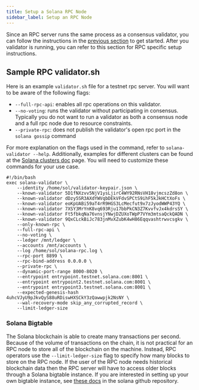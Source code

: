 ```yaml
---
title: Setup a Solana RPC Node
sidebar_label: Setup an RPC Node
---
```


Since an RPC server runs the same process as a consensus validator, you can follow the instructions in the [previous section](/validator-setup/initial-validator-setup) to get started. After you validator is running, you can refer to this section for RPC specific setup instructions.

## Sample RPC validator.sh

Here is an example `validator.sh` file for a testnet rpc server. You will want to be aware of the following flags:

- `--full-rpc-api`: enables all rpc operations on this validator.
- `--no-voting`: runs the validator without participating in consensus. Typically you do not want to run a validator as both a consensus node and a full rpc node due to resource constraints.
- `--private-rpc`: does not publish the validator's open rpc port in the `solana gossip` command

For more explanation on the flags used in the command, refer to `solana-validator --help`. Additionally, examples for different clusters can be found at the [Solana clusters doc](https://docs.solana.com/clusters) page. You will need to customize these commands for your use case.

```
#!/bin/bash
exec solana-validator \
    --identity /home/sol/validator-keypair.json \
    --known-validator 5D1fNXzvv5NjV1ysLjirC4WY92RNsVH18vjmcszZd8on \
    --known-validator dDzy5SR3AXdYWVqbDEkVFdvSPCtS9ihF5kJkHCtXoFs \
    --known-validator eoKpUABi59aT4rR9HGS3LcMecfut9x7zJyodWWP43YQ \
    --known-validator 7XSY3MrYnK8vq693Rju17bbPkCN3Z7KvvfvJx4kdrsSY \
    --known-validator Ft5fbkqNa76vnsjYNwjDZUXoTWpP7VYm3mtsaQckQADN \
    --known-validator 9QxCLckBiJc783jnMvXZubK4wH86Eqqvashtrwvcsgkv \
    --only-known-rpc \
    --full-rpc-api \
    --no-voting \
    --ledger /mnt/ledger \
    --accounts /mnt/accounts \
    --log /home/sol/solana-rpc.log \
    --rpc-port 8899 \
    --rpc-bind-address 0.0.0.0 \
    --private-rpc \
    --dynamic-port-range 8000-8020 \
    --entrypoint entrypoint.testnet.solana.com:8001 \
    --entrypoint entrypoint2.testnet.solana.com:8001 \
    --entrypoint entrypoint3.testnet.solana.com:8001 \
    --expected-genesis-hash 4uhcVJyU9pJkvQyS88uRDiswHXSCkY3zQawwpjk2NsNY \
    --wal-recovery-mode skip_any_corrupted_record \
    --limit-ledger-size
```

### Solana Bigtable

The Solana blockchain is able to create many transactions per second. Because of the volume of transactions on the chain, it is not practical for an RPC node to store all of the blockchain on the machine. Instead, RPC operators use the `--limit-ledger-size` flag to specify how many blocks to store on the RPC node. If the user of the RPC node needs historical blockchain data then the RPC server will have to access older blocks through a Solana bigtable instance. If you are interested in setting up your own bigtable instance, see [these docs](https://github.com/solana-labs/solana-bigtable) in the solana github repository.
